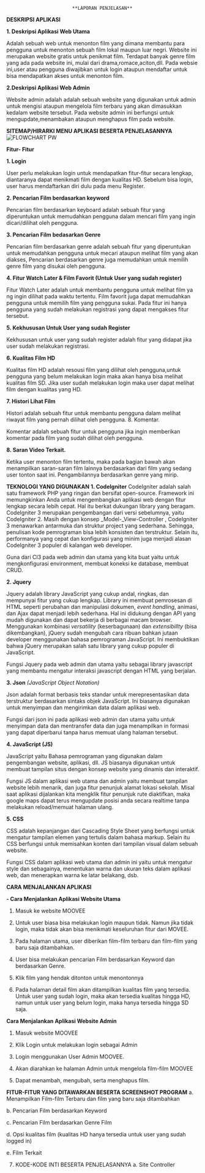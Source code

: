 							**LAPORAN PENJELASAN**
**DESKRIPSI APLIKASI**

**1. Deskripsi Aplikasi Web Utama**

   Adalah sebuah web untuk menonton film yang dimana membantu para pengguna untuk menonton sebuah film lokal maupun luar negri. Website ini merupakan website gratis untuk  penikmat film. Terdapat banyak genre film yang ada pada website ini, mulai dari drama,romace,aciton,dll. Pada websie ini,user atau pengguna diwajibkan untuk login ataupun mendaftar untuk bisa mendapatkan akses untuk menonton film.

**2.Deskripsi Aplikasi Web Admin**

Website admin adalah adalah sebuah website yang digunakan untuk admin untuk mengisi ataupun mengelola film terbaru yang akan dimasukkan kedalam website tersebut. Pada website admin ini berfungsi untuk mengupdate,menambakan ataupun menghapus film pada website.

**SITEMAP/HIRARKI MENU APLIKASI BESERTA PENJELASANNYA**
![FLOWCHART PW](https://user-images.githubusercontent.com/96807815/147766963-89415a8a-2126-468b-8070-8108b633c0ab.png)

**Fitur- Fitur**

**1.  Login**

User perlu melakukan login untuk mendapatkan fitur-fitur secara lengkap, diantaranya dapat menikmati film dengan kualitas HD. Sebelum bisa login, user harus mendaftarkan diri dulu pada menu Register.

**2.  Pencarian Film berdasarkan keyword**

Pencarian film berdasarkan keyboard adalah sebuah fitur yang diperuntukan untuk memudahkan pengguna dalam mencari film yang ingin dicari/dilihat oleh pengguna.

**3.  Pencarian Film bedasarkan Genre**

Pencarian film berdasarkan genre adalah sebuah fitur yang diperuntukan untuk memudahkan pengguna untuk mecari ataupun melihat film yang akan diakses, Pencarian berdasarkan genre juga memudahkan untuk memilih genre film yang disukai oleh pengguna.

**4.  Fitur Watch Later & Film Favorit (Untuk User yang sudah register)**

Fitur Watch Later adalah untuk membantu pengguna untuk melihat film ya ng ingin dilihat pada waktu tertentu. Film favorit juga dapat memudahkan pengguna untuk memilih film yang pengguna sukai. Pada fitur ini hanya pengguna yang sudah melakukan registrasi yang dapat mengakses fitur tersebut.

**5.  Kekhususan Untuk User yang sudah Register**

Kekhususan untuk user yang sudah register adalah fitur yang didapat jika user sudah melakukan registrasi.

**6.  Kualitas Film HD**

Kualitas film HD adalah resousi film yang dilihat oleh pengguna,untuk pengguna yang belum melakukan login maka akan hanya bisa melihat kualitas film SD. Jika user sudah melakukan login maka user dapat melihat film dengan kualitas yang HD.

**7.  Histori Lihat Film**

Histori adalah sebuah fitur untuk membantu pengguna dalam melihat riwayat film yang pernah dilihat oleh pengguna. 8.  Komentar.

Komentar adalah sebuah fitur untuk pengguna jika ingin memberikan komentar pada film yang sudah dilihat oleh pengguna.

**8.  Saran Video Terkait.**

Ketika user menonton film tertentu, maka pada bagian bawah akan menampilkan saran-saran film lainnya berdasarkan dari film yang sedang user tonton saat ini. Pengambilannya berdasarkan genre yang mirip.

**TEKNOLOGI YANG DIGUNAKAN**
**1. Codelgniter**
CodeIgniter adalah salah satu framework PHP yang ringan dan bersifat open-source. Framework ini memungkinkan Anda untuk mengembangkan aplikasi web dengan fitur lengkap secara lebih cepat. Hal itu berkat dukungan library yang beragam. CodeIgniter 3 merupakan pengembangan dari versi sebelumnya, yaitu CodeIgniter 2. Masih dengan konsep _Model-_View-Controller , CodeIgniter 3 menawarkan antarmuka dan struktur project yang sederhana. Sehingga, penulisan kode pemrograman bisa lebih konsisten dan terstruktur. Selain itu, performanya yang cepat dan konfigurasi yang minim juga menjadi alasan CodeIgniter 3 populer di kalangan web developer.

Guna dari CI3 pada web admin dan utama yang kita buat yaitu untuk mengkonfigurasi environment, membuat koneksi ke database, membuat CRUD.

**2. Jquery**

Jquery adalah library JavaScript yang cukup andal, ringkas, dan mempunyai fitur yang cukup lengkap. Library ini membuat pemrosesan di HTML seperti perubahan dan manipulasi dokumen, _event handling_, animasi, dan Ajax dapat menjadi lebih sederhana. Hal ini didukung dengan API yang mudah digunakan dan dapat bekerja di berbagai macam browser. Menggunakan kombinasi _versatility_ (keserbagunaan) dan _extensibillty_ (bisa dikembangkan), jQuery sudah mengubah cara ribuan bahkan jutaan developer menggunakan bahasa pemrograman JavaScript. Ini membuktikan bahwa jQuery merupakan salah satu library yang cukup populer di JavaScript.

Fungsi Jquery pada web admin dan utama yaitu sebagai library javascript yang membantu mengatur interaksi javascript dengan HTML yang berjalan.

**3. Json** _(JavaScript Object Notation)_

Json adalah format berbasis teks standar untuk merepresentasikan data terstruktur berdasarkan sintaks objek JavaScript. Ini biasanya digunakan untuk menyimpan dan mengirimkan data dalam aplikasi web.

Fungsi dari json ini pada aplikasi web admin dan utama yaitu untuk menyimpan data dan mentransfer data dan juga menampilkan in formasi yang dapat diperbarui tanpa harus memuat ulang halaman tersebut.

**4. JavaScript (JS)**

JavaScript yaitu Bahasa pemrograman yang digunakan dalam pengembangan website, aplikasi, dll. JS biasanya digunakan untuk membuat tampilan situs dengan konsep website yang dinamis dan interaktif.

Fungsi JS dalam aplikasi web utama dan admin yaitu membuat tampilan website lebih menarik, dan juga fitur penunjuk alamat lokasi sekolah. Misal saat aplikasi dijalankan kita mengklik fitur penunjuk rute diaktifkan, maka google maps dapat terus mengupdate posisi anda secara realtime tanpa melakukan reload/memuat halaman ulang.

**5. CSS**

CSS adalah kepanjangan dari Cascading Style Sheet yang berfungsi untuk mengatur tampilan elemen yang tertulis dalam bahasa markup. Selain itu CSS berfungsi untuk memisahkan konten dari tampilan visual dalam sebuah website.

Fungsi CSS dalam aplikasi web utama dan admin ini yaitu untuk mengatur style dan sebagainya, menentukan warna dan ukuran teks dalam aplikasi web, dan menerapkan warna ke latar belakang, dsb.

**CARA MENJALANKAN APLIKASI**

**- Cara Menjalankan Aplikasi Website Utama**

1. Masuk ke website MOOVEE

2. Untuk user biasa bisa melakukan login maupun tidak. Namun jika tidak login, maka tidak akan bisa menikmati keseluruhan fitur dari MOVEE.

3. Pada halaman utama, user diberikan film-film terbaru dan film-film yang baru saja ditambahkan.

4. User bisa melakukan pencarian Film berdasarkan Keyword dan berdasarkan Genre.

5. Klik film yang hendak ditonton untuk menontonnya

6. Pada halaman detail film akan ditampilkan kualitas film yang tersedia. Untuk user yang sudah login, maka akan tersedia kualitas hingga HD, namun untuk user yang belum login, maka hanya tersedia hingga SD saja.

**Cara Menjalankan Aplikasi Website Admin**

1. Masuk website MOOVEE

2. Klik Login untuk melakukan login sebagai Admin

3. Login menggunakan User Admin MOOVEE.

4. Akan diarahkan ke halaman Admin untuk mengelola film-film MOOVEE

5. Dapat menambah, mengubah, serta menghapus film.

**FITUR-FITUR YANG DITAWARKAN BESERTA SCREENSHOT PROGRAM**
a.	Menampilkan Film-film Terbaru dan film yang baru saja ditambahkan

b.	Pencarian Film berdasarkan Keyword

c.	Pencarian Film berdasarkan Genre Film

d.	Opsi kualitas film (kualitas HD hanya tersedia untuk user yang sudah logged in)

e.	Film Terkait

7.	KODE-KODE INTI BESERTA PENJELASANNYA
a.	Site Controller


